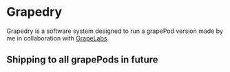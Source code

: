 # Grapedry
Grapedry is a software system designed to run a grapePod version made by me in collaboration with [GrapeLabs](https://grapelabs.us).

## Shipping to all grapePods in future
